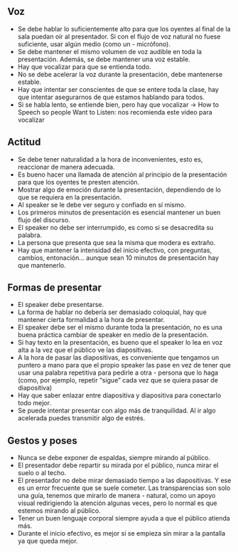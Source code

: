 ## Voz
- Se debe hablar lo suficientemente alto para que los oyentes al final de la sala puedan oír al presentador. Si con el flujo de voz natural no fuese suficiente, usar algún medio (como un - micrófono).
- Se debe mantener el mismo volumen de voz audible en toda la presentación. Además, se debe mantener una voz estable.
- Hay que vocalizar para que se entienda todo.
- No se debe acelerar la voz durante la presentación, debe mantenerse estable.
- Hay que intentar ser conscientes de que se entere toda la clase, hay que intentar asegurarnos de que estamos hablando para todos.
- Si se habla lento, se entiende bien, pero hay que vocalizar → How to Speech so people Want to Listen: nos recomienda este video para vocalizar

## Actitud
- Se debe tener naturalidad a la hora de inconvenientes, esto es, reaccionar de manera adecuada.
- Es bueno hacer una llamada de atención al principio de la presentación para que los oyentes te presten atención.
- Mostrar algo de emoción durante la presentación, dependiendo de lo que se requiera en la presentación.
- Al speaker se le debe ver seguro y confiado en sí mismo.
- Los primeros minutos de presentación es esencial mantener un buen flujo del discurso.
- El speaker no debe ser interrumpido, es como si se desacredita su palabra.
- La persona que presenta que sea la misma que modera es extraño.
- Hay que mantener la intensidad del inicio efectivo, con preguntas, cambios, entonación… aunque sean 10 minutos de presentación hay que mantenerlo.

## Formas de presentar
- El speaker debe presentarse.
- La forma de hablar no debería ser demasiado coloquial, hay que mantener cierta formalidad a la hora de presentar.
- El speaker debe ser el mismo durante toda la presentación, no es una buena práctica cambiar de speaker en medio de la presentación.
- Si hay texto en la presentación, es bueno que el speaker lo lea en voz alta a la vez que el público ve las diapositivas.
- A la hora de pasar las diapositivas, es conveniente que tengamos un puntero a mano para que el propio speaker las pase en vez de tener que usar una palabra repetitiva para pedirle a otra - persona que lo haga (como, por ejemplo, repetir “sigue” cada vez que se quiera pasar de diapositiva)
- Hay que saber enlazar entre diapositiva y diapositiva para conectarlo todo mejor.
- Se puede intentar presentar con algo más de tranquilidad. Al ir algo acelerada puedes transmitir algo de estrés.


## Gestos y poses
- Nunca se debe exponer de espaldas, siempre mirando al público.
- El presentador debe repartir su mirada por el público, nunca mirar el suelo o al techo.
- El presentador no debe mirar demasiado tiempo a las diapositivas. Y ese es un error frecuente que se suele cometer. Las transparencias son solo una guía, tenemos que mirarlo de manera - natural, como un apoyo visual redirigiendo la atención algunas veces, pero lo normal es que estemos mirando al público.
- Tener un buen lenguaje corporal siempre ayuda a que el público atienda más.
- Durante el inicio efectivo, es mejor si se empieza sin mirar a la pantalla ya que queda mejor.
